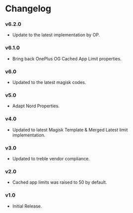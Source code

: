 # Changelog

### v6.2.0

- Update to the latest implementation by OP.

### v6.1.0

- Bring back OnePlus OG Cached App Limit properties.

### v6.0

- Updated to the latest magisk codes.

### v5.0

- Adapt Nord Properties.

### v4.0

- Updated to latest Magisk Template & Merged Latest limit implementation.

### v3.0

- Updated to treble vendor compliance.

### v2.0

- Cached app limits was raised to 50 by default.

### v1.0

- Initial Release.

